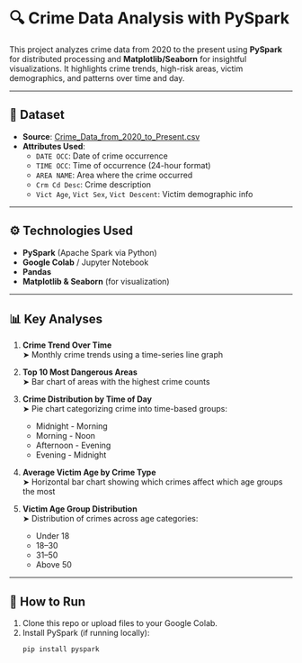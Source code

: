 # 🔍 Crime Data Analysis with PySpark

This project analyzes crime data from 2020 to the present using **PySpark** for distributed processing and **Matplotlib/Seaborn** for insightful visualizations. It highlights crime trends, high-risk areas, victim demographics, and patterns over time and day.

---

## 📁 Dataset

- **Source**: [Crime_Data_from_2020_to_Present.csv](https://data.lacity.org/)
- **Attributes Used**:
  - `DATE OCC`: Date of crime occurrence
  - `TIME OCC`: Time of occurrence (24-hour format)
  - `AREA NAME`: Area where the crime occurred
  - `Crm Cd Desc`: Crime description
  - `Vict Age`, `Vict Sex`, `Vict Descent`: Victim demographic info

---

## ⚙️ Technologies Used

- **PySpark** (Apache Spark via Python)
- **Google Colab** / Jupyter Notebook
- **Pandas**
- **Matplotlib & Seaborn** (for visualization)

---

## 📊 Key Analyses

1. **Crime Trend Over Time**  
   ➤ Monthly crime trends using a time-series line graph

2. **Top 10 Most Dangerous Areas**  
   ➤ Bar chart of areas with the highest crime counts

3. **Crime Distribution by Time of Day**  
   ➤ Pie chart categorizing crime into time-based groups:
   - Midnight - Morning
   - Morning - Noon
   - Afternoon - Evening
   - Evening - Midnight

4. **Average Victim Age by Crime Type**  
   ➤ Horizontal bar chart showing which crimes affect which age groups the most

5. **Victim Age Group Distribution**  
   ➤ Distribution of crimes across age categories:
   - Under 18
   - 18–30
   - 31–50
   - Above 50

---

## 📌 How to Run

1. Clone this repo or upload files to your Google Colab.
2. Install PySpark (if running locally):
   ```bash
   pip install pyspark
